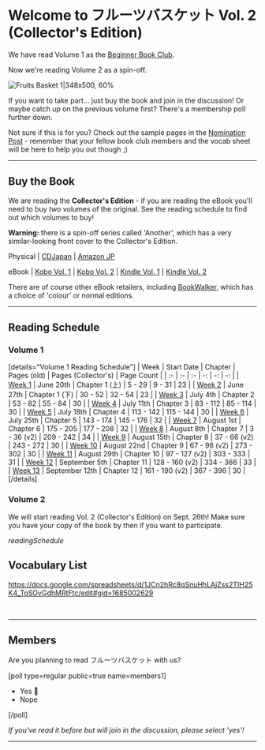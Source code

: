 # Welcome to フルーツバスケット Vol. 2 (Collector's Edition)

We have read Volume 1 as the [Beginner Book Club](https://community.wanikani.com/t/x/19766).

Now we're reading Volume 2 as a spin-off.

![Fruits Basket 1|348x500, 60%](upload://dN0l9qeehfcDQ9V3bhU2ny4rszw.jpeg) 

If you want to take part... just buy the book and join in the discussion! Or maybe catch up on the previous volume first? There's a membership poll further down.

Not sure if this is for you? Check out the sample pages in the [Nomination Post](https://community.wanikani.com/t/x/19766/3100) - remember that your fellow book club members and the vocab sheet will be here to help you out though ;)
<br>
<hr>

## Buy the Book

We are reading the **Collector's Edition** - if you are reading the eBook you'll need to buy *two* volumes of the original. See the reading schedule to find out which volumes to buy!

**Warning:** there is a spin-off series called 'Another', which has a very similar-looking front cover to the Collector's Edition.

Physical | [CDJapan](http://www.cdjapan.co.jp/product/NEOBK-1844249) | [Amazon JP](https://www.amazon.co.jp/dp/4592218116)

eBook | [Kobo Vol. 1](https://www.kobo.com/jp/en/ebook/9CKYXTki3D6yegykI26tYg) | [Kobo Vol. 2](https://www.kobo.com/jp/en/ebook/GtBNH9P48TKk2K82vfp7uQ) | [Kindle Vol. 1](https://www.amazon.co.jp/dp/B00DMU66SK) | [Kindle Vol. 2](https://www.amazon.co.jp/dp/B00DMU66WQ)

There are of course other eBook retailers, including [BookWalker](https://bookwalker.jp/st2/), which has a choice of 'colour' or normal editions.
<br>
<hr>

## Reading Schedule

### Volume 1

[details="Volume 1 Reading Schedule"]
| Week | Start Date | Chapter | Pages (old) | Pages (Collector's) | Page Count |
| :- | :- | :- | -: | -: | -: |
| [Week 1](https://community.wanikani.com/t/x/44460) | June 20th | Chapter 1 (上) | 5 - 29 | 9 - 31 | 23 |
| [Week 2](https://community.wanikani.com/t/x/44586) | June 27th | Chapter 1 (下) | 30 - 52 | 32 - 54 | 23 |
| [Week 3](https://community.wanikani.com/t/x/44714) | July 4th | Chapter 2 | 53 - 82 | 55 - 84 | 30 |
| [Week 4](https://community.wanikani.com/t/x/44836) | July 11th | Chapter 3 | 83 - 112 | 85 - 114 | 30 |
| [Week 5](https://community.wanikani.com/t/x/44932) | July 18th | Chapter 4 | 113 - 142 | 115 - 144 | 30 |
| [Week 6](https://community.wanikani.com/t/x/45064) | July 25th | Chapter 5 | 143 - 174 | 145 - 176 | 32 |
| [Week 7](https://community.wanikani.com/t/x/45158) | August 1st | Chapter 6 | 175 - 205 | 177 - 208 | 32 |
| [Week 8](https://community.wanikani.com/t/x/45265) | August 8th | Chapter 7 | 3 - 36 (v2) | 209 - 242 | 34 |
| [Week 9](https://community.wanikani.com/t/x/45397) | August 15th | Chapter 8 | 37 - 66 (v2) | 243 - 272 | 30 |
| [Week 10](https://community.wanikani.com/t/x/45529) | August 22nd | Chapter 9 | 67 - 96 (v2) | 273 - 302 | 30 |
| [Week 11](https://community.wanikani.com/t/x/45650) | August 29th | Chapter 10 | 97 - 127 (v2) | 303 - 333 | 31 |
| [Week 12](https://community.wanikani.com/t/x/45769) | September 5th | Chapter 11 | 128 - 160 (v2) | 334 - 366 | 33 |
| [Week 13](https://community.wanikani.com/t/x/45880) | September 12th | Chapter 12 | 161 - 190 (v2) | 367 - 396 | 30 |
[/details]

### Volume 2

We will start reading Vol. 2 (Collector's Edition) on Sept. 26th! Make sure you have your copy of the book by then if you want to participate.

$readingSchedule$

## Vocabulary List

https://docs.google.com/spreadsheets/d/1JCn2hRc8qSnuHhLAjZss2TIH25K4_ToSOvGdhMRtFtc/edit#gid=1685002629

<br>
<hr>

## Members

Are you planning to read フルーツバスケット with us?

[poll type=regular public=true name=members1]

* Yes :rice_ball:
* Nope

[/poll]

*If you've read it before but will join in the discussion, please select 'yes'!*
<br>
<hr>
